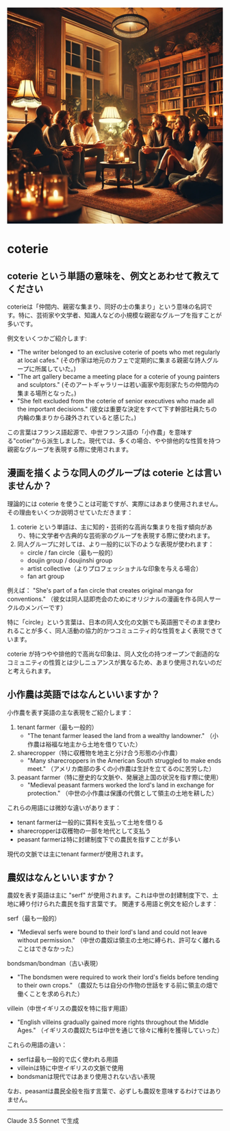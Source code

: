 ![coterie](./imgs/coterie.webp)

# coterie

## coterie という単語の意味を、例文とあわせて教えてください

coterieは「仲間内、親密な集まり、同好の士の集まり」という意味の名詞です。特に、芸術家や文学者、知識人などの小規模な親密なグループを指すことが多いです。

例文をいくつかご紹介します:

 * "The writer belonged to an exclusive coterie of poets who met regularly at local cafes." (その作家は地元のカフェで定期的に集まる親密な詩人グループに所属していた。)
 * "The art gallery became a meeting place for a coterie of young painters and sculptors." (そのアートギャラリーは若い画家や彫刻家たちの仲間内の集まる場所となった。)
 * "She felt excluded from the coterie of senior executives who made all the important decisions." (彼女は重要な決定をすべて下す幹部社員たちの内輪の集まりから疎外されていると感じた。)

この言葉はフランス語起源で、中世フランス語の「小作農」を意味する"cotier"から派生しました。現代では、多くの場合、やや排他的な性質を持つ親密なグループを表現する際に使用されます。

## 漫画を描くような同人のグループは coterie とは言いませんか？

理論的には coterie を使うことは可能ですが、実際にはあまり使用されません。その理由をいくつか説明させていただきます：

1. coterie という単語は、主に知的・芸術的な高尚な集まりを指す傾向があり、特に文学者や古典的な芸術家のグループを表現する際に使われます。
2. 同人グループに対しては、より一般的に以下のような表現が使われます：
   - circle / fan circle（最も一般的）
   - doujin group / doujinshi group
   - artist collective（よりプロフェッショナルな印象を与える場合）
   - fan art group

例えば：
"She's part of a fan circle that creates original manga for conventions."
（彼女は同人誌即売会のためにオリジナルの漫画を作る同人サークルのメンバーです）

特に「circle」という言葉は、日本の同人文化の文脈でも英語圏でそのまま使われることが多く、同人活動の協力的かつコミュニティ的な性質をよく表現できています。

coterie が持つやや排他的で高尚な印象は、同人文化の持つオープンで創造的なコミュニティの性質とは少しニュアンスが異なるため、あまり使用されないのだと考えられます。

## 小作農は英語ではなんといいますか？

小作農を表す英語の主な表現をご紹介します：

1. tenant farmer（最も一般的）
   - "The tenant farmer leased the land from a wealthy landowner."
（小作農は裕福な地主から土地を借りていた）
2. sharecropper（特に収穫物を地主と分け合う形態の小作農）
   - "Many sharecroppers in the American South struggled to make ends meet."
（アメリカ南部の多くの小作農は生計を立てるのに苦労した）
3. peasant farmer（特に歴史的な文脈や、発展途上国の状況を指す際に使用）
   - "Medieval peasant farmers worked the lord's land in exchange for protection."
（中世の小作農は保護の代償として領主の土地を耕した）

これらの用語には微妙な違いがあります：
- tenant farmerは一般的に賃料を支払って土地を借りる
- sharecropperは収穫物の一部を地代として支払う
- peasant farmerは特に封建制度下での農民を指すことが多い

現代の文脈では主にtenant farmerが使用されます。

## 農奴はなんといいますか？

農奴を表す英語は主に "serf" が使用されます。これは中世の封建制度下で、土地に縛り付けられた農民を指す言葉です。
関連する用語と例文を紹介します：

serf（最も一般的）

 * "Medieval serfs were bound to their lord's land and could not leave without permission."
（中世の農奴は領主の土地に縛られ、許可なく離れることはできなかった）

bondsman/bondman（古い表現）

 * "The bondsmen were required to work their lord's fields before tending to their own crops."
（農奴たちは自分の作物の世話をする前に領主の畑で働くことを求められた）

villein（中世イギリスの農奴を特に指す用語）

 * "English villeins gradually gained more rights throughout the Middle Ages."
（イギリスの農奴たちは中世を通じて徐々に権利を獲得していった）

これらの用語の違い：

 * serfは最も一般的で広く使われる用語
 * villeinは特に中世イギリスの文脈で使用
 * bondsmanは現代ではあまり使用されない古い表現

なお、peasantは農民全般を指す言葉で、必ずしも農奴を意味するわけではありません。

---
Claude 3.5 Sonnet で生成
